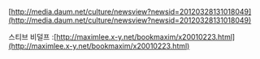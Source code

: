 
[http://media.daum.net/culture/newsview?newsid=20120328131018049](http://media.daum.net/culture/newsview?newsid=20120328131018049)

스티브 비덜프 :[http://maximlee.x-y.net/bookmaxim/x20010223.html](http://maximlee.x-y.net/bookmaxim/x20010223.html)
